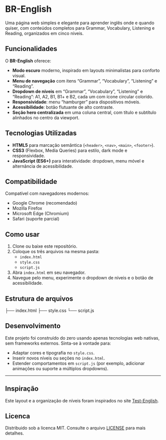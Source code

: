 # BR-English

Uma página web simples e elegante para aprender inglês onde e quando quiser, com conteúdos completos para Grammar, Vocabulary, Listening e Reading, organizados em cinco níveis.

## Funcionalidades

O **BR-English** oferece:

- **Modo escuro** moderno, inspirado em layouts minimalistas para conforto visual.  
- **Menu de navegação** com itens “Grammar”, “Vocabulary”, “Listening” e “Reading”.  
- **Dropdown de níveis** em “Grammar”, “Vocabulary”, “Listening” e “Reading”: A1, A2, B1, B1+ e B2, cada um com ícone circular colorido.
- **Responsividade**: menu “hamburger” para dispositivos móveis.  
- **Acessibilidade**: botão flutuante de alto contraste.  
- **Seção hero centralizada** em uma coluna central, com título e subtítulo alinhados no centro da viewport.

## Tecnologias Utilizadas

- **HTML5** para marcação semântica (`<header>`, `<nav>`, `<main>`, `<footer>`).  
- **CSS3** (Flexbox, Media Queries) para estilo, dark mode e responsividade.  
- **JavaScript (ES6+)** para interatividade: dropdown, menu móvel e alternância de acessibilidade.

## Compatibilidade

Compatível com navegadores modernos:

- Google Chrome (recomendado)  
- Mozilla Firefox  
- Microsoft Edge (Chromium)  
- Safari (suporte parcial)

## Como usar

1. Clone ou baixe este repositório.  
2. Coloque os três arquivos na mesma pasta:
   - `index.html`
   - `style.css`
   - `script.js`  
3. Abra `index.html` em seu navegador.  
4. Navegue pelo menu, experimente o dropdown de níveis e o botão de acessibilidade.

## Estrutura de arquivos

├── index.html
├── style.css
└── script.js

## Desenvolvimento

Este projeto foi construído do zero usando apenas tecnologias web nativas, sem frameworks externos. Sinta-se à vontade para:

- Adaptar cores e tipografia no `style.css`.
- Inserir novos níveis ou seções no `index.html`.  
- Estender comportamentos em `script.js` (por exemplo, adicionar animações ou suporte a múltiplos dropdowns).

---

## Inspiração

Este layout e a organização de níveis foram inspirados no site [Test-English](https://test-english.com/).  

## Licenca

Distribuido sob a licenca MIT. Consulte o arquivo [LICENSE](LICENSE) para mais detalhes.
